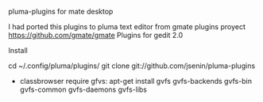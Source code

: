 pluma-plugins for mate desktop

I had ported this plugins to pluma text editor from gmate plugins proyect https://github.com/gmate/gmate
Plugins for gedit 2.0


Install

cd  ~/.config/pluma/plugins/
git clone git://github.com/jsenin/pluma-plugins

* classbrowser require gfvs:
apt-get install gvfs gvfs-backends gvfs-bin gvfs-common gvfs-daemons gvfs-libs

